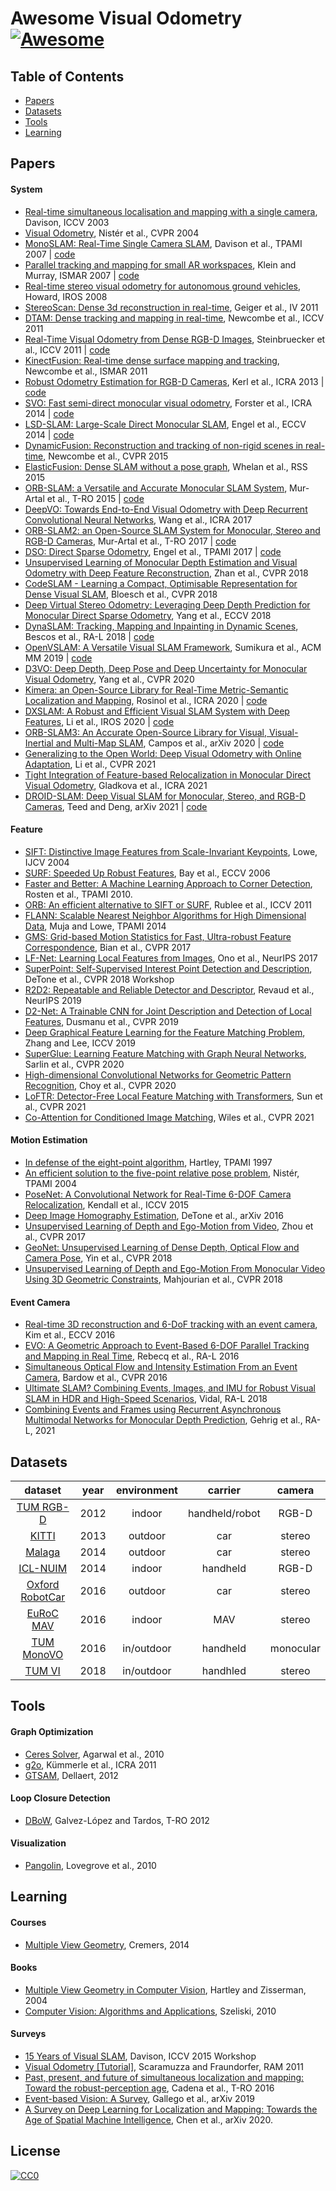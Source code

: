 # Awesome Visual Odometry [![Awesome](https://cdn.rawgit.com/sindresorhus/awesome/d7305f38d29fed78fa85652e3a63e154dd8e8829/media/badge.svg)](https://github.com/sindresorhus/awesome)

## Table of Contents

- [Papers](#papers)
- [Datasets](#datasets)
- [Tools](#tools)
- [Learning](#courses)

## Papers

#### System

- [Real-time simultaneous localisation and mapping with a single camera](https://ieeexplore.ieee.org/abstract/document/1238654), Davison, ICCV 2003
- [Visual Odometry](https://ieeexplore.ieee.org/abstract/document/1315094?casa_token=9MFPKQrYt0oAAAAA:se45fHIngWObVwjYS5y3Dhlo5WPb8b-K8an41ecJhDVwFhCqUzEObJXvZx95f9VO0qm3TVTrlTY), Nistér et al., CVPR 2004
- [MonoSLAM: Real-Time Single Camera SLAM](https://ieeexplore.ieee.org/abstract/document/4160954), Davison et al., TPAMI 2007 | [code](https://github.com/rrg-polito/mono-slam)
- [Parallel tracking and mapping for small AR workspaces](https://www.robots.ox.ac.uk/~gk/publications/KleinMurray2007ISMAR.pdf), Klein and Murray, ISMAR 2007 | [code](http://www.robots.ox.ac.uk/~gk/PTAM/)
- [Real-time stereo visual odometry for autonomous ground vehicles](https://ieeexplore.ieee.org/document/4651147), Howard, IROS 2008
- [StereoScan: Dense 3d reconstruction in real-time](https://ieeexplore.ieee.org/document/5940405), Geiger et al., IV 2011
- [DTAM: Dense tracking and mapping in real-time](https://ieeexplore.ieee.org/abstract/document/6126513), Newcombe et al., ICCV 2011
- [Real-Time Visual Odometry from Dense RGB-D Images](https://vision.cs.tum.edu/_media/spezial/bib/steinbruecker_sturm_cremers_iccv11.pdf), Steinbruecker et al., ICCV 2011 | [code](https://github.com/tum-vision/dvo_slam)
- [KinectFusion: Real-time dense surface mapping and tracking](https://ieeexplore.ieee.org/abstract/document/6162880), Newcombe et al., ISMAR 2011
- [Robust Odometry Estimation for RGB-D Cameras](https://vision.in.tum.de/_media/spezial/bib/kerl13icra.pdf), Kerl et al., ICRA 2013 | [code](https://github.com/tum-vision/dvo_slam)
- [SVO: Fast semi-direct monocular visual odometry](https://ieeexplore.ieee.org/document/6906584), Forster et al., ICRA 2014 | [code](https://github.com/uzh-rpg/rpg_svo)
- [LSD-SLAM: Large-Scale Direct Monocular SLAM](https://link.springer.com/chapter/10.1007/978-3-319-10605-2_54), Engel et al., ECCV 2014 | [code]((https://github.com/tum-vision/lsd_slam))
- [DynamicFusion: Reconstruction and tracking of non-rigid scenes in real-time](https://ieeexplore.ieee.org/document/7298631), Newcombe et al., CVPR 2015
- [ElasticFusion: Dense SLAM without a pose graph](http://roboticsproceedings.org/rss11/p01.pdf), Whelan et al., RSS 2015
- [ORB-SLAM: a Versatile and Accurate Monocular SLAM System](https://ieeexplore.ieee.org/document/7219438), Mur-Artal et al., T-RO 2015 | [code](https://github.com/raulmur/ORB_SLAM)
- [DeepVO: Towards End-to-End Visual Odometry with Deep Recurrent Convolutional Neural Networks](https://arxiv.org/abs/1709.08429), Wang et al., ICRA 2017
- [ORB-SLAM2: an Open-Source SLAM System for Monocular, Stereo and RGB-D Cameras](https://arxiv.org/abs/1610.06475), Mur-Artal et al., T-RO 2017 | [code](https://github.com/raulmur/ORB_SLAM2)
- [DSO: Direct Sparse Odometry](https://ieeexplore.ieee.org/iel7/34/4359286/07898369.pdf), Engel et al., TPAMI 2017 | [code](https://github.com/JakobEngel/dso_ros)
- [Unsupervised Learning of Monocular Depth Estimation and Visual Odometry with Deep Feature Reconstruction](https://openaccess.thecvf.com/content_cvpr_2018/html/Zhan_Unsupervised_Learning_of_CVPR_2018_paper.html), Zhan et al., CVPR 2018
- [CodeSLAM - Learning a Compact, Optimisable Representation for Dense Visual SLAM](https://arxiv.org/abs/1804.00874), Bloesch et al., CVPR 2018
- [Deep Virtual Stereo Odometry: Leveraging Deep Depth Prediction for Monocular Direct Sparse Odometry](https://openaccess.thecvf.com/content_ECCV_2018/html/Nan_Yang_Deep_Virtual_Stereo_ECCV_2018_paper.html), Yang et al., ECCV 2018
- [DynaSLAM: Tracking, Mapping and Inpainting in Dynamic Scenes](https://arxiv.org/abs/1806.05620), Bescos et al., RA-L 2018 | [code](https://github.com/BertaBescos/DynaSLAM)
- [OpenVSLAM: A Versatile Visual SLAM Framework](https://arxiv.org/abs/1910.01122), Sumikura et al., ACM MM 2019 | [code](https://github.com/xdspacelab/openvslam)
- [D3VO: Deep Depth, Deep Pose and Deep Uncertainty for Monocular Visual Odometry](https://arxiv.org/abs/2003.01060), Yang et al., CVPR 2020
- [Kimera: an Open-Source Library for Real-Time Metric-Semantic Localization and Mapping](https://github.com/MIT-SPARK/Kimera), Rosinol et al., ICRA 2020 | [code](https://arxiv.org/abs/1910.02490)
- [DXSLAM: A Robust and Efficient Visual SLAM System with Deep Features](https://arxiv.org/pdf/2008.05416), Li et al., IROS 2020 | [code](https://github.com/ivipsourcecode/dxslam)
- [ORB-SLAM3: An Accurate Open-Source Library for Visual, Visual-Inertial and Multi-Map SLAM](https://arxiv.org/abs/2007.11898), Campos et al., arXiv 2020 | [code](https://github.com/UZ-SLAMLab/ORB_SLAM3)
- [Generalizing to the Open World: Deep Visual Odometry with Online Adaptation](https://arxiv.org/abs/2103.15279), Li et al., CVPR 2021
- [Tight Integration of Feature-based Relocalization in Monocular Direct Visual Odometry](https://arxiv.org/abs/2102.01191), Gladkova et al., ICRA 2021
- [DROID-SLAM: Deep Visual SLAM for Monocular, Stereo, and RGB-D Cameras](https://arxiv.org/abs/2108.10869), Teed and Deng, arXiv 2021 | [code](https://github.com/princeton-vl/DROID-SLAM)

#### Feature

- [SIFT: Distinctive Image Features from Scale-Invariant Keypoints](https://link.springer.com/article/10.1023/B:VISI.0000029664.99615.94), Lowe, IJCV 2004
- [SURF: Speeded Up Robust Features](https://link.springer.com/chapter/10.1007/11744023_32), Bay et al., ECCV 2006
- [Faster and Better: A Machine Learning Approach to Corner Detection](https://ieeexplore.ieee.org/document/4674368), Rosten et al., TPAMI 2010.
- [ORB: An efficient alternative to SIFT or SURF](https://ieeexplore.ieee.org/document/6126544), Rublee et al., ICCV 2011
- [FLANN: Scalable Nearest Neighbor Algorithms for High Dimensional Data](https://ieeexplore.ieee.org/document/6809191), Muja and Lowe, TPAMI 2014
- [GMS: Grid-based Motion Statistics for Fast, Ultra-robust Feature Correspondence](https://ieeexplore.ieee.org/document/8099785), Bian et al., CVPR 2017
- [LF-Net: Learning Local Features from Images](https://arxiv.org/abs/1805.09662), Ono et al., NeurIPS 2017
- [SuperPoint: Self-Supervised Interest Point Detection and Description](https://arxiv.org/abs/1712.07629), DeTone et al., CVPR 2018 Workshop
- [R2D2: Repeatable and Reliable Detector and Descriptor](https://arxiv.org/abs/1906.06195), Revaud et al., NeurIPS 2019
- [D2-Net: A Trainable CNN for Joint Description and Detection of Local Features](https://arxiv.org/abs/1905.03561), Dusmanu et al., CVPR 2019
- [Deep Graphical Feature Learning for the Feature Matching Problem](https://openaccess.thecvf.com/content_ICCV_2019/html/Zhang_Deep_Graphical_Feature_Learning_for_the_Feature_Matching_Problem_ICCV_2019_paper.html), Zhang and Lee, ICCV 2019
- [SuperGlue: Learning Feature Matching with Graph Neural Networks](https://arxiv.org/abs/1911.11763), Sarlin et al., CVPR 2020
- [High-dimensional Convolutional Networks for Geometric Pattern Recognition](https://arxiv.org/abs/2005.08144), Choy et al., CVPR 2020
- [LoFTR: Detector-Free Local Feature Matching with Transformers](https://arxiv.org/abs/2104.00680), Sun et al., CVPR 2021
- [Co-Attention for Conditioned Image Matching](https://arxiv.org/abs/2007.08480), Wiles et al., CVPR 2021

#### Motion Estimation

- [In defense of the eight-point algorithm](https://ieeexplore.ieee.org/abstract/document/601246), Hartley, TPAMI 1997
- [An efficient solution to the five-point relative pose problem](https://ieeexplore.ieee.org/abstract/document/1288525?casa_token=SdQVAwGw1SsAAAAA:ehTyMRy_9qvpPNPduQaWiVWoO5SlEmfFtnXL222Ojg9icueDFUKXjVcr-DojSetVXSe4l76rduc), Nistér, TPAMI 2004
- [PoseNet: A Convolutional Network for Real-Time 6-DOF Camera Relocalization](https://www.cv-foundation.org/openaccess/content_iccv_2015/html/Kendall_PoseNet_A_Convolutional_ICCV_2015_paper.html), Kendall et al., ICCV 2015
- [Deep Image Homography Estimation](https://arxiv.org/abs/1606.03798), DeTone et al., arXiv 2016
- [Unsupervised Learning of Depth and Ego-Motion from Video](https://people.eecs.berkeley.edu/~tinghuiz/projects/SfMLearner/cvpr17_sfm_final.pdf), Zhou et al., CVPR 2017
- [GeoNet: Unsupervised Learning of Dense Depth, Optical Flow and Camera Pose](https://openaccess.thecvf.com/content_cvpr_2018/html/Yin_GeoNet_Unsupervised_Learning_CVPR_2018_paper.html), Yin et al., CVPR 2018
- [Unsupervised Learning of Depth and Ego-Motion From Monocular Video Using 3D Geometric Constraints](https://openaccess.thecvf.com/content_cvpr_2018/html/Mahjourian_Unsupervised_Learning_of_CVPR_2018_paper.html), Mahjourian et al., CVPR 2018


#### Event Camera
- [Real-time 3D reconstruction and 6-DoF tracking with an event camera](https://link.springer.com/chapter/10.1007/978-3-319-46466-4_21), Kim et al., ECCV 2016
- [EVO: A Geometric Approach to Event-Based 6-DOF Parallel Tracking and Mapping in Real Time](https://ieeexplore.ieee.org/abstract/document/7797445), Rebecq et al., RA-L 2016
- [Simultaneous Optical Flow and Intensity Estimation From an Event Camera](https://openaccess.thecvf.com/content_cvpr_2016/html/Bardow_Simultaneous_Optical_Flow_CVPR_2016_paper.html), Bardow et al., CVPR 2016
- [Ultimate SLAM? Combining Events, Images, and IMU for Robust Visual SLAM in HDR and High-Speed Scenarios](https://arxiv.org/abs/1709.06310), Vidal, RA-L 2018
- [Combining Events and Frames using Recurrent Asynchronous Multimodal Networks for Monocular Depth Prediction](https://arxiv.org/abs/2102.09320), Gehrig et al., RA-L, 2021

## Datasets

|dataset|year|environment| carrier | camera |
|:-:|:-:|:-:|:-:|:-:|
|[TUM RGB-D](http://vision.in.tum.de/data/datasets/rgbd-dataset/download) | 2012 | indoor | handheld/robot | RGB-D
|[KITTI](http://www.cvlibs.net/datasets/kitti)| 2013 | outdoor | car | stereo
| [Malaga](https://www.mrpt.org/MalagaUrbanDataset) | 2014 | outdoor | car | stereo
| [ICL-NUIM](https://www.doc.ic.ac.uk/~ahanda/VaFRIC/iclnuim.html) | 2014 | indoor | handheld | RGB-D
| [Oxford RobotCar](https://robotcar-dataset.robots.ox.ac.uk/) | 2016 | outdoor | car | stereo
| [EuRoC MAV](https://projects.asl.ethz.ch/datasets/doku.php?id=kmavvisualinertialdatasets) | 2016 | indoor | MAV | stereo
| [TUM MonoVO](https://vision.in.tum.de/data/datasets/mono-dataset) | 2016 | in/outdoor | handheld | monocular
| [TUM VI](https://vision.in.tum.de/data/datasets/visual-inertial-dataset) | 2018 | in/outdoor | handhled | stereo

## Tools

#### Graph Optimization

- [Ceres Solver](https://github.com/ceres-solver/ceres-solver), Agarwal et al., 2010
- [g2o](https://github.com/RainerKuemmerle/g2o), Kümmerle et al., ICRA 2011
- [GTSAM](https://collab.cc.gatech.edu/borg/gtsam?destination=node%2F299), Dellaert, 2012

#### Loop Closure Detection

- [DBoW](https://github.com/dorian3d/DBoW2), Galvez-López and Tardos, T-RO 2012

#### Visualization

- [Pangolin](https://github.com/stevenlovegrove/Pangolin), Lovegrove et al., 2010

## Learning

#### Courses

- [Multiple View Geometry](https://vision.in.tum.de/teaching/online/mvg), Cremers, 2014

#### Books
- [Multiple View Geometry in Computer Vision](https://www.robots.ox.ac.uk/~vgg/hzbook/), Hartley and Zisserman, 2004
- [Computer Vision: Algorithms and Applications](https://szeliski.org/Book/), Szeliski, 2010
#### Surveys

- [15 Years of Visual SLAM](http://wp.doc.ic.ac.uk/thefutureofslam/wp-content/uploads/sites/93/2015/12/slides_ajd.pdf), Davison, ICCV 2015 Workshop
- [Visual Odometry [Tutorial]](https://ieeexplore.ieee.org/abstract/document/6096039?casa_token=VV2yka6jC-EAAAAA:SVUZ6BWao5ZhKVQmqoJwqj-5hfDL5oq15StyyfFKV2--bXwuM0YX9_G6lZODuZE5HGPwATdTz1o), Scaramuzza and Fraundorfer, RAM 2011
- [Past, present, and future of simultaneous localization and mapping: Toward the robust-perception age](https://ieeexplore.ieee.org/abstract/document/7747236), Cadena et al., T-RO 2016
- [Event-based Vision: A Survey](https://arxiv.org/abs/1904.08405), Gallego et al., arXiv 2019
- [A Survey on Deep Learning for Localization and Mapping: Towards the Age of Spatial Machine Intelligence](https://arxiv.org/abs/2006.12567), Chen et al., arXiv 2020.


## License

[![CC0](http://mirrors.creativecommons.org/presskit/buttons/88x31/svg/cc-zero.svg)](https://creativecommons.org/publicdomain/zero/1.0/)